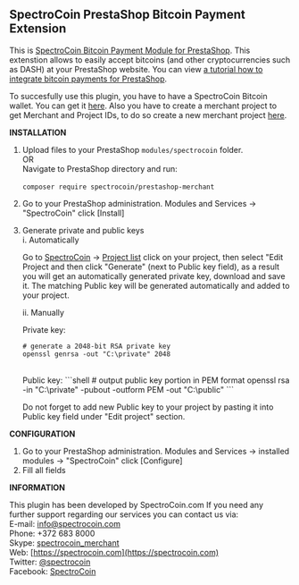 SpectroCoin PrestaShop Bitcoin Payment Extension
---------------

This is [SpectroCoin Bitcoin Payment Module for PrestaShop](https://spectrocoin.com/en/plugins/accept-bitcoin-prestashop.html). This extenstion allows to easily accept bitcoins (and other cryptocurrencies such as DASH) at your PrestaShop website. You can view [a tutorial how to integrate bitcoin payments for PrestaShop](https://www.youtube.com/watch?v=dURplFz_fqY).

To succesfully use this plugin, you have to have a SpectroCoin Bitcoin wallet. You can get it [here](https://spectrocoin.com/en/bitcoin-wallet.html). Also you have to create a merchant project to get Merchant and Project IDs, to do so create a new merchant project [here](https://spectrocoin.com/en/merchant/api/create.html).

**INSTALLATION**

1. Upload files to your PrestaShop `modules/spectrocoin` folder.<br />
	OR <br />
  Navigate to PrestaShop directory and run: <br />
      <br />
    `composer require spectrocoin/prestashop-merchant`
	<br />
2. Go to your PrestaShop administration. Modules and Services -> "SpectroCoin" click [Install]
3. Generate private and public keys<br />
	i. Automatically<br />
	
	Go to [SpectroCoin](https://spectrocoin.com/) -> [Project list](https://spectrocoin.com/en/merchant/api/list.html)
	click on your project, then select "Edit Project and then click "Generate" (next to Public key field), as a result you will get an automatically generated private key, download and save it. The matching Public key will be generated automatically and added to your project.
	
	ii. Manually<br />
    	
	Private key:
    ```shell
    # generate a 2048-bit RSA private key
    openssl genrsa -out "C:\private" 2048
	
    ```
    <br />
    	Public key:
    ```shell
    # output public key portion in PEM format
    openssl rsa -in "C:\private" -pubout -outform PEM -out "C:\public"
    ```
	<br />

	Do not forget to add new Public key to your project by pasting it into Public key field under "Edit project" section. 
    

**CONFIGURATION**

1. Go to your PrestaShop administration. Modules and Services -> installed modules -> "SpectroCoin" click [Configure]
2. Fill all fields

**INFORMATION** 

This plugin has been developed by SpectroCoin.com
If you need any further support regarding our services you can contact us via:<br />
E-mail: [info@spectrocoin.com](mailto:info@spectrocoin.com)<br />
Phone: +372 683 8000<br />
Skype: [spectrocoin_merchant](skype:spectrocoin_merchant)<br />
Web: [https://spectrocoin.com](https://spectrocoin.com)<br />
Twitter: [@spectrocoin](https://twitter.com/spectrocoin)<br />
Facebook: [SpectroCoin](https://www.facebook.com/spectrocoin)<br />
